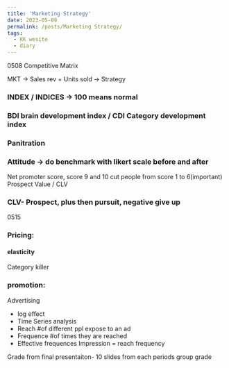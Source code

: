 ```yaml
---
title: 'Marketing Strategy'
date: 2023-05-09
permalink: /posts/Marketing Strategy/
tags:
  - KK wesite
  - diary
---
```


0508
Competitive Matrix

MKT -> Sales rev + Units sold -> Strategy

### INDEX / INDICES -> 100 means normal
### BDI brain development index / CDI Category development index
### Panitration
### Attitude -> do benchmark with likert scale before and after
Net promoter score, score 9 and 10 cut people from score 1 to 6(important)
Prospect Value / CLV
### CLV- Prospect, plus then pursuit, negative  give up
0515
### Pricing:
  #### elasticity

Category killer

### promotion:
Advertising 
  - log effect
  - Time Series analysis
  - Reach 
    #of different ppl expose to an ad
  - Frequence
    #of times they are reached
  - Effective frequences
Impression = reach frequency 

Grade from 
  final presentaiton- 10 slides from each periods
  group grade